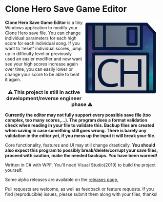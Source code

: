 # Clone Hero Save Game Editor
<p><a target="_blank" rel="noopener noreferrer" href="https://raw.githubusercontent.com/matthiasduyck/CloneHeroSaveGameEditor/master/Clone%20Hero%20Save%20Game%20Editor%20Icon.png"><img src="https://raw.githubusercontent.com/matthiasduyck/CloneHeroSaveGameEditor/master/Clone%20Hero%20Save%20Game%20Editor%20Icon.png" width="250" align="right" style="max-width:100%;"></a></p>

<strong>Clone Hero Save Game Editor</strong> is a tiny Windows application to modify your Clone Hero save file. You can change individual parameters for each high score for each individual song. If you want to 'reset' individual scores, jump up in difficulty level or previously used an easier modifier and now want see your high scores increase again over time, you can easily lower or change your score to be able to beat it again.

<h3 align="center">

<g-emoji class="g-emoji" alias="warning" fallback-src="https://github.githubassets.com/images/icons/emoji/unicode/26a0.png">⚠️</g-emoji>
This project is still in active development/reverse engineer phase
<g-emoji class="g-emoji" alias="warning" fallback-src="https://github.githubassets.com/images/icons/emoji/unicode/26a0.png">⚠️</g-emoji>
</h3>

<strong>Currently the editor may not fully support every possible save file (too complex, too many scores,...). The program does a format validation check when reading in your file to validate this. Backup files are created when saving in case something still goes wrong. There is barely any validation in the editor yet, if you mess up the input it will break your file.</strong>

Core functionality, features and UI may still change drastically.
<strong>You should also expect this program to possibly break/delete/corrupt your save files, proceed with caution, make the needed backups. You have been warned!</strong>

Written in C# with WPF.
You'll need Visual Studio(2019) to build the project yourself.

Some alpha releases are available on the <a href="https://github.com/matthiasduyck/CloneHeroSaveGameEditor/releases">releases page.</a>

Pull requests are welcome, as well as feedback or feature requests. If you find (reproducible) issues, please submit them along with your files, thanks!
